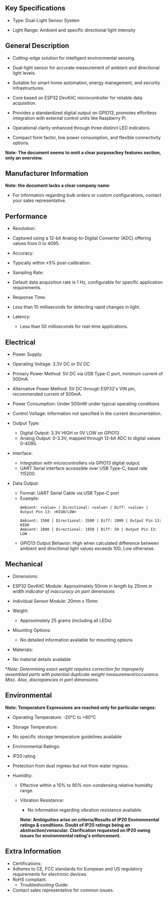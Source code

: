 ## Key Specifications

- Type: Dual-Light Sensor System

- Light Range: Ambient and specific directional light intensity

## General Description

- Cutting-edge solution for intelligent environmental sensing.

- Dual-light sensor for accurate measurement of ambient and directional light levels.

- Suitable for smart home automation, energy management, and security infrastructures.

- Core based on ESP32 DevKitC microcontroller for reliable data acquisition.

- Provides a standardized digital output on GPIO13, promotes effortless integration with external control units like Raspberry Pi.

- Operational clarity enhanced through three distinct LED indicators.

- Compact form factor, low power consumption, and flexible connectivity options.

 **Note: The document seems to omit a clear purpose/key features section, only an overview.**
## Manufacturer Information
 **Note: the document lacks a clear company name**

- For information regarding bulk orders or custom configurations, contact your sales representative.

## Performance

- Resolution:
 - Captured using a 12-bit Analog-to-Digital Converter (ADC) offering values from 0 to 4095.

- Accuracy:
 - Typically within ±5% post-calibration.

- Sampling Rate:
 - Default data acquisition rate is 1 Hz, configurable for specific application requirements.

- Response Time:
 - Less than 10 milliseconds for detecting rapid changes in light.

- Latency:
  - Less than 50 milliseconds for real-time applications.

## Electrical

- Power Supply:
 - Operating Voltage: 3.3V DC or 5V DC
 - Primary Power Method: 5V DC via USB Type-C port, minimum current of 500mA.
 - Alternative Power Method: 5V DC through ESP32's VIN pin, recommended current of 500mA.
 - Power Consumption: Under 500mW under typical operating conditions
 - Control Voltage: Information not specified in the current documentation.

- Output Type:
  - Digital Output: 3.3V HIGH or 0V LOW on GPIO13
  - Analog Output: 0-3.3V, mapped through 12-bit ADC to digital values 0-4095.

- Interface:
  - Integration with microcontrollers via GPIO13 digital output.
  - UART Serial interface accessible over USB Type-C, baud rate 115200.

- Data Output:
  - Format: UART Serial Cable via USB Type-C port
  - Example:
    ```
    Ambient: <value> | Directional: <value> | Diff: <value> | Output Pin 13: <HIGH/LOW>

    Ambient: 1500 | Directional: 3500 | Diff: 2000 | Output Pin 13: HIGH
    Ambient: 2000 | Directional: 1950 | Diff: 50 | Output Pin 13: LOW
    ```
  - GPIO13 Output Behavior: High when calculated difference between ambient and directional light values exceeds 100; Low otherwise.

## Mechanical

- Dimensions:
 - ESP32 DevKitC Module: Approximately 50mm in length by 25mm in width *indicator of inaccuracy on part dimensions*
 - Individual Sensor Module: 20mm x 15mm
- Weight:
  - Approximately 25 grams (including all LEDs)

- Mounting Options:
  - No detailed information available for mounting options
 - Materials:
  - No material details available

  **Note: Determining exact weight requires correction for improperly assembled parts with potential duplicate weight measurement/occurance. *Misc.* Also, discrepancies in part dimensions.*
## Environmental

**Note: Temperature Expressions are reached only for particular ranges:**

- Operating Temperature: -20°C to +60°C

- Storage Temperature:
 - No specific storage temperature guidelines available

- Environmental Ratings:
 - IP20 rating
 - Protection from dust ingress but not from water ingress.

- Humidity:
  - Effective within a 10% to 90% non-condensing relative humidity range.

  - Vibration Resistance:
    - No information regarding vibration resistance available.

    **Note: Ambiguities arise on criteria/Results of IP20 Environmental ratings & conditions. Doubt of IP20 ratings being an abstraction/venacular. Clarification requested on IP20 owing issues for environmental rating's enforcement.**
## Extra Information

  - Certifications:
  - Adheres to CE, FCC standards for European and US regulatory requirements for electronic devices.
  - RoHS compliant.
    - Troubleshooting Guide:
 - Contact sales representative for common issues.

